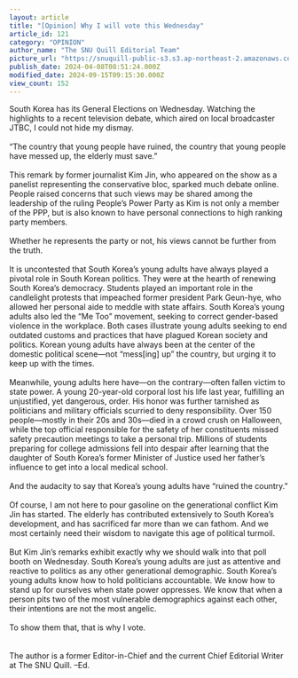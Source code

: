 ```yaml
---
layout: article
title: "[Opinion] Why I will vote this Wednesday"
article_id: 121
category: "OPINION"
author_name: "The SNU Quill Editorial Team"
picture_url: "https://snuquill-public-s3.s3.ap-northeast-2.amazonaws.com/photo/article/1f4e2964-6b80-4cfe-b382-e0d35bd0bf29.jpg"
publish_date: 2024-04-08T08:51:24.000Z
modified_date: 2024-09-15T09:15:30.000Z
view_count: 152
---
```


South Korea has its General Elections on Wednesday. Watching the highlights to a recent television debate, which aired on local broadcaster JTBC, I could not hide my dismay. <br><br>“The country that young people have ruined, the country that young people have messed up, the elderly must save.”<br><br>This remark by former journalist Kim Jin, who appeared on the show as a panelist representing the conservative bloc, sparked much debate online. People raised concerns that such views may be shared among the leadership of the ruling People’s Power Party as Kim is not only a member of the PPP, but is also known to have personal connections to high ranking party members. <br><br>Whether he represents the party or not, his views cannot be further from the truth. <br><br>It is uncontested that South Korea’s young adults have always played a pivotal role in South Korean politics. They were at the hearth of renewing South Korea’s democracy. Students played an important role in the candlelight protests that impeached former president Park Geun-hye, who allowed her personal aide to meddle with state affairs. South Korea’s young adults also led the “Me Too” movement, seeking to correct gender-based violence in the workplace. Both cases illustrate young adults seeking to end outdated customs and practices that have plagued Korean society and politics. Korean young adults have always been at the center of the domestic political scene—not “mess[ing] up” the country, but urging it to keep up with the times.<br><br>Meanwhile, young adults here have—on the contrary—often fallen victim to state power. A young 20-year-old corporal lost his life last year, fulfilling an unjustified, yet dangerous, order. His honor was further tarnished as politicians and military officials scurried to deny responsibility. Over 150 people—mostly in their 20s and 30s—died in a crowd crush on Halloween, while the top official responsible for the safety of her constituents missed safety precaution meetings to take a personal trip. Millions of students preparing for college admissions fell into despair after learning that the daughter of South Korea’s former Minister of Justice used her father’s influence to get into a local medical school. <br><br>And the audacity to say that Korea’s young adults have “ruined the country.”<br><br>Of course, I am not here to pour gasoline on the generational conflict Kim Jin has started. The elderly has contributed extensively to South Korea’s development, and has sacrificed far more than we can fathom. And we most certainly need their wisdom to navigate this age of political turmoil. <br><br>But Kim Jin’s remarks exhibit exactly why we should walk into that poll booth on Wednesday. South Korea’s young adults are just as attentive and reactive to politics as any other generational demographic. South Korea’s young adults know how to hold politicians accountable. We know how to stand up for ourselves when state power oppresses. We know that when a person pits two of the most vulnerable demographics against each other, their intentions are not the most angelic. <br><br>To show them that, that is why I vote. <br><br><br>The author is a former Editor-in-Chief and the current Chief Editorial Writer at The SNU Quill. –Ed. <br>
